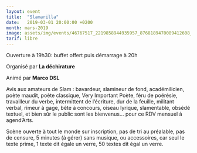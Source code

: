 ```yaml
---
layout: event
title:  "Slamarilla"
date:   2019-03-01 20:00:00 +0200
month: mars-2019
image: assets/img/events/46767517_2219858944935957_8768189470089412608_n.jpg
tarif: libre
---
```


Ouverture à 19h30: buffet offert puis démarrage à 20h  

Organisé par **La déchirature**  

Animé par **Marco DSL**  

Avis aux amateurs de Slam : bavardeur, slamineur de fond, académilicien, poète maudit, poète classique, Very Important Poète, féru de poérésie, travailleur du verbe, intermittent de l’écriture, dur de la feuille, militant verbal, rimeur à gage, bête à concours, oiseau lyrique, slamentable, obsédé textuel, et bien sûr le public sont les bienvenus… pour ce RDV mensuel à agend’Arts.  

Scène ouverte à tout le monde sur inscription, pas de tri au préalable, pas de censure, 5 minutes (à gérer) sans musique, ou accessoires, car seul le texte prime, 1 texte dit égale un verre, 50 textes dit égal un verre.
